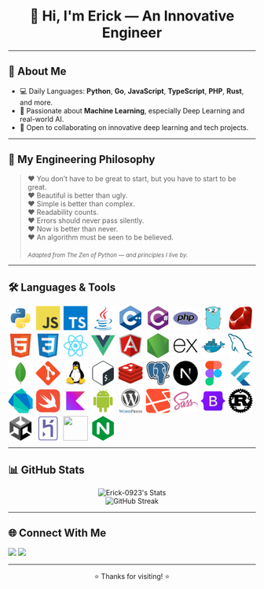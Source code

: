 

<h1 align="center">👋 Hi, I'm Erick — An Innovative Engineer</h1>


---

## 🚀 About Me

- 💻 Daily Languages: **Python**, **Go**, **JavaScript**, **TypeScript**, **PHP**, **Rust**, and more.
- 🧠 Passionate about **Machine Learning**, especially Deep Learning and real-world AI.
- 🤝 Open to collaborating on innovative deep learning and tech projects.

---

## 💬 My Engineering Philosophy

> ❤️ You don’t have to be great to start, but you have to start to be great.  
> ❤️ Beautiful is better than ugly.  
> ❤️ Simple is better than complex.  
> ❤️ Readability counts.  
> ❤️ Errors should never pass silently.  
> ❤️ Now is better than never.  
> ❤️ An algorithm must be seen to be believed.  
>
> <sub><i>Adapted from The Zen of Python — and principles I live by.</i></sub>

---

## 🛠️ Languages & Tools


<p align="left" style="display: flex; flex-wrap: wrap; gap: 6px;">
<img src="https://raw.githubusercontent.com/devicons/devicon/master/icons/python/python-original.svg" width="50" height="50" />
<img src="https://raw.githubusercontent.com/devicons/devicon/master/icons/javascript/javascript-original.svg" width="50" height="50" />
<img src="https://raw.githubusercontent.com/devicons/devicon/master/icons/typescript/typescript-original.svg" width="50" height="50" />
<img src="https://raw.githubusercontent.com/devicons/devicon/master/icons/java/java-original.svg" width="50" height="50" />
<img src="https://raw.githubusercontent.com/devicons/devicon/master/icons/cplusplus/cplusplus-original.svg" width="50" height="50" />
<img src="https://raw.githubusercontent.com/devicons/devicon/master/icons/csharp/csharp-original.svg" width="50" height="50" />
<img src="https://raw.githubusercontent.com/devicons/devicon/master/icons/php/php-original.svg" width="50" height="50" />
<img src="https://raw.githubusercontent.com/devicons/devicon/master/icons/go/go-original.svg" width="50" height="50" />
<img src="https://raw.githubusercontent.com/devicons/devicon/master/icons/ruby/ruby-original.svg" width="50" height="50" />
<img src="https://raw.githubusercontent.com/devicons/devicon/master/icons/html5/html5-original.svg" width="50" height="50" />
<img src="https://raw.githubusercontent.com/devicons/devicon/master/icons/css3/css3-original.svg" width="50" height="50" />
<img src="https://raw.githubusercontent.com/devicons/devicon/master/icons/react/react-original.svg" width="50" height="50" />
<img src="https://raw.githubusercontent.com/devicons/devicon/master/icons/vuejs/vuejs-original.svg" width="50" height="50" />
<img src="https://raw.githubusercontent.com/devicons/devicon/master/icons/angularjs/angularjs-original.svg" width="50" height="50" />
<img src="https://raw.githubusercontent.com/devicons/devicon/master/icons/nodejs/nodejs-original.svg" width="50" height="50" />
<img src="https://raw.githubusercontent.com/devicons/devicon/master/icons/express/express-original.svg" width="50" height="50" />
<img src="https://raw.githubusercontent.com/devicons/devicon/master/icons/docker/docker-original.svg" width="50" height="50" />
<img src="https://raw.githubusercontent.com/devicons/devicon/master/icons/mysql/mysql-original.svg" width="50" height="50" />
<img src="https://raw.githubusercontent.com/devicons/devicon/master/icons/mongodb/mongodb-original.svg" width="50" height="50" />
<img src="https://raw.githubusercontent.com/devicons/devicon/master/icons/git/git-original.svg" width="50" height="50" />
  <img src="https://raw.githubusercontent.com/devicons/devicon/master/icons/linux/linux-original.svg" width="50" height="50" />
<img src="https://raw.githubusercontent.com/devicons/devicon/master/icons/bash/bash-original.svg" width="50" height="50" />
<img src="https://raw.githubusercontent.com/devicons/devicon/master/icons/redis/redis-original.svg" width="50" height="50" />
<img src="https://raw.githubusercontent.com/devicons/devicon/master/icons/postgresql/postgresql-original.svg" width="50" height="50" />
<img src="https://raw.githubusercontent.com/devicons/devicon/master/icons/nextjs/nextjs-original.svg" width="50" height="50" />
<img src="https://raw.githubusercontent.com/devicons/devicon/master/icons/figma/figma-original.svg" width="50" height="50" />
<img src="https://raw.githubusercontent.com/devicons/devicon/master/icons/flutter/flutter-original.svg" width="50" height="50" />
<img src="https://raw.githubusercontent.com/devicons/devicon/master/icons/dart/dart-original.svg" width="50" height="50" />
<img src="https://raw.githubusercontent.com/devicons/devicon/master/icons/swift/swift-original.svg" width="50" height="50" />
<img src="https://raw.githubusercontent.com/devicons/devicon/master/icons/kotlin/kotlin-original.svg" width="50" height="50" />
<img src="https://raw.githubusercontent.com/devicons/devicon/master/icons/android/android-original.svg" width="50" height="50" />
<img src="https://raw.githubusercontent.com/devicons/devicon/master/icons/wordpress/wordpress-original.svg" width="50" height="50" />
<img src="https://raw.githubusercontent.com/devicons/devicon/master/icons/laravel/laravel-plain.svg" width="50" height="50" />
<img src="https://raw.githubusercontent.com/devicons/devicon/master/icons/sass/sass-original.svg" width="50" height="50" />
<img src="https://raw.githubusercontent.com/devicons/devicon/master/icons/bootstrap/bootstrap-original.svg" width="50" height="50" />
<img src="https://raw.githubusercontent.com/devicons/devicon/master/icons/rust/rust-plain.svg" width="50" height="50" />
<img src="https://raw.githubusercontent.com/devicons/devicon/master/icons/unity/unity-original.svg" width="50" height="50" />
<img src="https://raw.githubusercontent.com/devicons/devicon/master/icons/heroku/heroku-original.svg" width="50" height="50" />
<img src="https://raw.githubusercontent.com/devicons/devicon/master/icons/aws/aws-original.svg" width="50" height="50" />
<img src="https://raw.githubusercontent.com/devicons/devicon/master/icons/nginx/nginx-original.svg" width="50" height="50" />
<!-- Add more badges as desired -->

---

## 📊 GitHub Stats

<p align="center">
  <img src="https://github-readme-stats.vercel.app/api?username=Erick-0923&show_icons=true&theme=radical" alt="Erick-0923's Stats"/>
  <br>
  <img src="https://streak-stats.demolab.com?user=Erick-0923&theme=radical" alt="GitHub Streak"/>
</p>

---

## 🌐 Connect With Me

<p>
  <a href="https://linkedin.com/in/your-linkedin"><img src="https://img.shields.io/badge/LinkedIn-blue?logo=linkedin&logoColor=white" /></a>
  <a href="mailto:your.email@example.com"><img src="https://img.shields.io/badge/Email-D14836?logo=gmail&logoColor=white" /></a>
  <!-- Add other social links -->
</p>

---

<p align="center">⭐️ Thanks for visiting! ⭐️</p>
